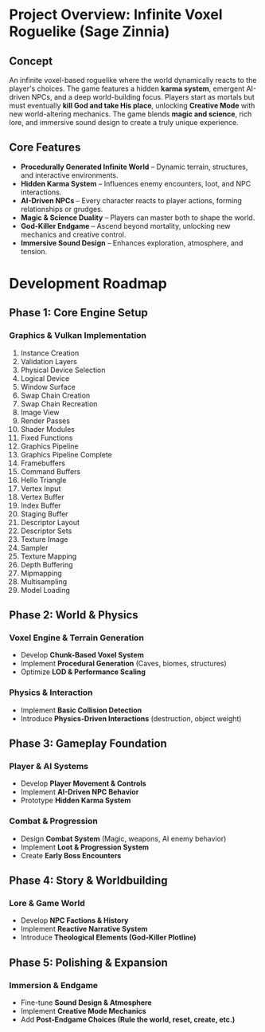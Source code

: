 # **Project Overview: Infinite Voxel Roguelike (Sage Zinnia)**

## **Concept**
An infinite voxel-based roguelike where the world dynamically reacts to the player's choices. The game features a hidden **karma system**, emergent AI-driven NPCs, and a deep world-building focus. Players start as mortals but must eventually **kill God and take His place**, unlocking **Creative Mode** with new world-altering mechanics. The game blends **magic and science**, rich lore, and immersive sound design to create a truly unique experience.

## **Core Features**
- **Procedurally Generated Infinite World** – Dynamic terrain, structures, and interactive environments.
- **Hidden Karma System** – Influences enemy encounters, loot, and NPC interactions.
- **AI-Driven NPCs** – Every character reacts to player actions, forming relationships or grudges.
- **Magic & Science Duality** – Players can master both to shape the world.
- **God-Killer Endgame** – Ascend beyond mortality, unlocking new mechanics and creative control.
- **Immersive Sound Design** – Enhances exploration, atmosphere, and tension.

# **Development Roadmap**

## **Phase 1: Core Engine Setup**
### **Graphics & Vulkan Implementation**
1. Instance Creation  
2. Validation Layers  
3. Physical Device Selection  
4. Logical Device  
5. Window Surface  
6. Swap Chain Creation  
7. Swap Chain Recreation  
8. Image View  
9. Render Passes  
10. Shader Modules  
11. Fixed Functions  
12. Graphics Pipeline  
13. Graphics Pipeline Complete  
14. Framebuffers  
15. Command Buffers  
16. Hello Triangle  
17. Vertex Input  
18. Vertex Buffer  
19. Index Buffer  
20. Staging Buffer  
21. Descriptor Layout  
22. Descriptor Sets  
23. Texture Image  
24. Sampler  
25. Texture Mapping  
26. Depth Buffering  
27. Mipmapping  
28. Multisampling  
29. Model Loading

## **Phase 2: World & Physics**
### **Voxel Engine & Terrain Generation**
- Develop **Chunk-Based Voxel System**
- Implement **Procedural Generation** (Caves, biomes, structures)
- Optimize **LOD & Performance Scaling**

### **Physics & Interaction**
- Implement **Basic Collision Detection**
- Introduce **Physics-Driven Interactions** (destruction, object weight)

## **Phase 3: Gameplay Foundation**
### **Player & AI Systems**
- Develop **Player Movement & Controls**
- Implement **AI-Driven NPC Behavior**
- Prototype **Hidden Karma System**

### **Combat & Progression**
- Design **Combat System** (Magic, weapons, AI enemy behavior)
- Implement **Loot & Progression System**
- Create **Early Boss Encounters**

## **Phase 4: Story & Worldbuilding**
### **Lore & Game World**
- Develop **NPC Factions & History**
- Implement **Reactive Narrative System**
- Introduce **Theological Elements (God-Killer Plotline)**

## **Phase 5: Polishing & Expansion**
### **Immersion & Endgame**
- Fine-tune **Sound Design & Atmosphere**
- Implement **Creative Mode Mechanics**
- Add **Post-Endgame Choices (Rule the world, reset, create, etc.)**
